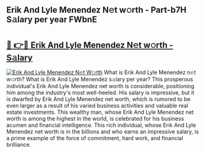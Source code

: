 ## Erik And Lyle Menendez N𝚎t w𝚘rth - Part-b7H S𝚊lary per year FWbnE

# <h2><a href="http://gc5520.nevu.top/?p=Erik+And+Lyle+Menendez">🔗 👉🔴 Erik And Lyle Menendez N𝚎t w𝚘rth - S𝚊lary</a></h2>

[![Erik And Lyle Menendez N𝚎t W𝚘rth](https://i.imgur.com/Oavwk0R.jpeg)](http://gc5520.nevu.top/?p=Erik+And+Lyle+Menendez)
What is Erik And Lyle Menendez n𝚎t w𝚘rth? What is Erik And Lyle Menendez s𝚊lary per year?
This prosperous individual's Erik And Lyle Menendez net worth is considerable, positioning him among the industry's most well-heeled. His salary is impressive, but it is dwarfed by Erik And Lyle Menendez net worth, which is rumored to be even larger as a result of his varied business activities and valuable real estate investments. This wealthy man, whose Erik And Lyle Menendez net worth is among the highest in the world, is celebrated for his business acumen and financial intelligence. This rich individual, whose Erik And Lyle Menendez net worth is in the billions and who earns an impressive salary, is a prime example of the force of commitment, hard work, and financial brilliance.
